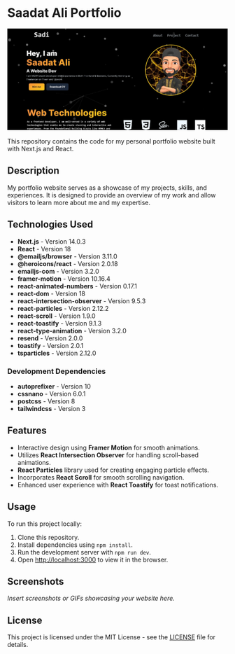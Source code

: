 # Saadat Ali Portfolio

![Saadat Ali Portfolio Screenshot](public/thumbnail.JPG)

This repository contains the code for my personal portfolio website built with Next.js and React.

## Description

My portfolio website serves as a showcase of my projects, skills, and experiences. It is designed to provide an overview of my work and allow visitors to learn more about me and my expertise.

## Technologies Used

- **Next.js** - Version 14.0.3
- **React** - Version 18
- **@emailjs/browser** - Version 3.11.0
- **@heroicons/react** - Version 2.0.18
- **emailjs-com** - Version 3.2.0
- **framer-motion** - Version 10.16.4
- **react-animated-numbers** - Version 0.17.1
- **react-dom** - Version 18
- **react-intersection-observer** - Version 9.5.3
- **react-particles** - Version 2.12.2
- **react-scroll** - Version 1.9.0
- **react-toastify** - Version 9.1.3
- **react-type-animation** - Version 3.2.0
- **resend** - Version 2.0.0
- **toastify** - Version 2.0.1
- **tsparticles** - Version 2.12.0

### Development Dependencies

- **autoprefixer** - Version 10
- **cssnano** - Version 6.0.1
- **postcss** - Version 8
- **tailwindcss** - Version 3

## Features

- Interactive design using **Framer Motion** for smooth animations.
- Utilizes **React Intersection Observer** for handling scroll-based animations.
- **React Particles** library used for creating engaging particle effects.
- Incorporates **React Scroll** for smooth scrolling navigation.
- Enhanced user experience with **React Toastify** for toast notifications.

## Usage

To run this project locally:

1. Clone this repository.
2. Install dependencies using `npm install`.
3. Run the development server with `npm run dev`.
4. Open [http://localhost:3000](http://localhost:3000) to view it in the browser.

## Screenshots

_Insert screenshots or GIFs showcasing your website here._

## License

This project is licensed under the MIT License - see the [LICENSE](link_to_license_file) file for details.
